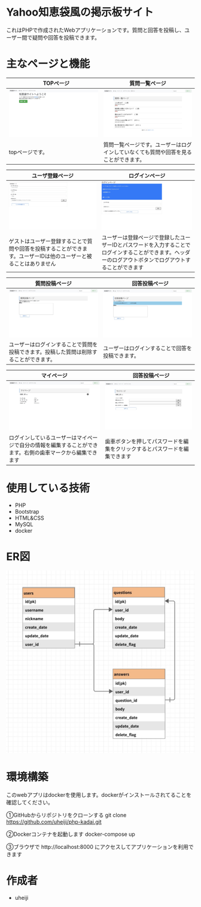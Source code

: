 # Yahoo知恵袋風の掲示板サイト

 これはPHPで作成されたWebアプリケーションです。質問と回答を投稿し、ユーザー間で疑問や回答を投稿できます。

# 主なページと機能 

|　TOPページ  | 質問一覧ページ |
| ---- | ---- |
| <img src="./picture/fv.jpg">| <img src="./picture/list.jpg">|
| topページです。 | 質問一覧ページです。ユーザーはログインしていなくても質問や回答を見ることができます。 |

| ユーザ登録ページ | ログインページ |
| ---- | ---- |
| <img src="./picture/register.jpg">| <img src="./picture/login.jpg">|
| ゲストはユーザー登録することで質問や回答を投稿することができます。ユーザーIDは他のユーザーと被ることはありません | ユーザーは登録ページで登録したユーザーIDとパスワードを入力することでログインすることができます。ヘッダーのログアウトボタンでログアウトすることができます |

| 質問投稿ページ |　回答投稿ページ |
| ---- | ---- |
| <img src=".//picture/addQuestion.jpg">| <img src="./picture/addAnswer.jpg">|
| ユーザーはログインすることで質問を投稿できます。投稿した質問は削除することができます。 | ユーザーはログインすることで回答を投稿できます。 |

| マイページ |　回答投稿ページ |
| ---- | ---- |
| <img src=".//picture/mypage.jpg">| <img src="./picture/password.jpg">|
| ログインしているユーザーはマイページで自分の情報を編集することができます。右側の歯車マークから編集できます | 歯車ボタンを押してパスワードを編集をクリックするとパスワードを編集できます |



# 使用している技術
* PHP
* Bootstrap
* HTML&CSS
* MySQL
* docker



# ER図
<img src="./picture/ER.jpg">


# 環境構築
このwebアプリはdockerを使用します。dockerがインストールされてることを確認してください。

①GitHubからリポジトリをクローンする
git clone  https://github.com/uheiji/php-kadai.git

②Dockerコンテナを起動します
docker-compose up 

③ブラウザで http://localhost:8000 にアクセスしてアプリケーションを利用できます


# 作成者 

* uheiji


